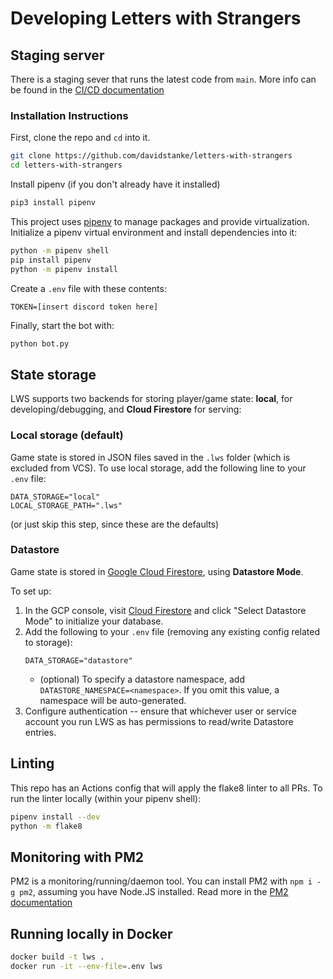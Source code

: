 # Developing Letters with Strangers

## Staging server
There is a staging sever that runs the latest code from `main`. More info can be found in the [CI/CD documentation](CI.md)

### Installation Instructions
First, clone the repo and `cd` into it.
```sh
git clone https://github.com/davidstanke/letters-with-strangers
cd letters-with-strangers
```

Install pipenv (if you don't already have it installed)
```sh
pip3 install pipenv
```

This project uses [pipenv](https://pypi.org/project/pipenv/) to manage packages and provide virtualization.
Initialize a pipenv virtual environment and install dependencies into it:
```sh
python -m pipenv shell
pip install pipenv
python -m pipenv install
```

Create a `.env` file with these contents:
```env
TOKEN=[insert discord token here]
```

Finally, start the bot with:
```sh
python bot.py
```

## State storage
LWS supports two backends for storing player/game state: **local**, for developing/debugging, and **Cloud Firestore** for serving:

### Local storage (default)
Game state is stored in JSON files saved in the `.lws` folder (which is excluded from VCS). To use local storage, add the following line to your `.env` file:
```
DATA_STORAGE="local"
LOCAL_STORAGE_PATH=".lws"
```
(or just skip this step, since these are the defaults)

### Datastore
Game state is stored in [Google Cloud Firestore](https://cloud.google.com/datastore), using **Datastore Mode**. 

To set up:
1. In the GCP console, visit [Cloud Firestore](https://console.cloud.google.com/firestore) and click "Select Datastore Mode" to initialize your database.
1. Add the following to your `.env` file (removing any existing config related to storage):
    ```
    DATA_STORAGE="datastore"
    ```
    * (optional) To specify a datastore namespace, add `DATASTORE_NAMESPACE=<namespace>`. If you omit this value, a namespace will be auto-generated.
1. Configure authentication -- ensure that whichever user or service account you run LWS as has permissions to read/write Datastore entries.

## Linting
This repo has an Actions config that will apply the flake8 linter to all PRs.
To run the linter locally (within your pipenv shell):
```sh
pipenv install --dev
python -m flake8
```

## Monitoring with PM2
PM2 is a monitoring/running/daemon tool. You can install PM2 with `npm i -g pm2`, assuming you have Node.JS installed. Read more in the [PM2 documentation](PM2.md)

## Running locally in Docker
```sh
docker build -t lws .
docker run -it --env-file=.env lws
```


